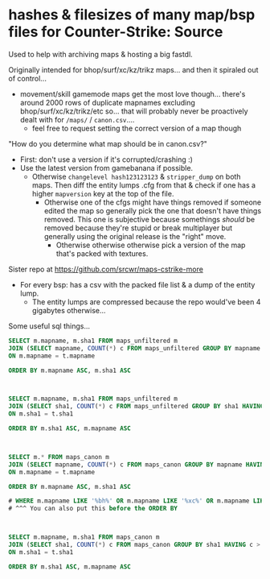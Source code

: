 # hashes & filesizes of many map/bsp files for Counter-Strike: Source

Used to help with archiving maps & hosting a big fastdl.

Originally intended for bhop/surf/xc/kz/trikz maps... and then it spiraled out of control...
- movement/skill gamemode maps get the most love though... there's around 2000 rows of duplicate mapnames excluding bhop/surf/xc/kz/trikz/etc so... that will probably never be proactively dealt with for `/maps/` / `canon.csv`....
	- feel free to request setting the correct version of a map though

"How do you determine what map should be in canon.csv?"
- First: don't use a version if it's corrupted/crashing :)
- Use the latest version from gamebanana if possible.
	- Otherwise `changelevel hash123123123` & `stripper_dump` on both maps.
	Then diff the entity lumps .cfg from that & check if one has a higher `mapversion` key at the top of the file.
		- Otherwise one of the cfgs might have things removed if someone edited the map so generally pick the one that doesn't have things removed. This one is subjective because somethings *should* be removed because they're stupid or break multiplayer but generally using the original release is the "right" move.
			- Otherwise otherwise otherwise pick a version of the map that's packed with textures.


Sister repo at https://github.com/srcwr/maps-cstrike-more
- For every bsp: has a csv with the packed file list & a dump of the entity lump.
	- The entity lumps are compressed because the repo would've been 4 gigabytes otherwise...


Some useful sql things...
```sql
SELECT m.mapname, m.sha1 FROM maps_unfiltered m
JOIN (SELECT mapname, COUNT(*) c FROM maps_unfiltered GROUP BY mapname HAVING c > 1) t
ON m.mapname = t.mapname

ORDER BY m.mapname ASC, m.sha1 ASC



SELECT m.mapname, m.sha1 FROM maps_unfiltered m
JOIN (SELECT sha1, COUNT(*) c FROM maps_unfiltered GROUP BY sha1 HAVING c > 1) t
ON m.sha1 = t.sha1

ORDER BY m.sha1 ASC, m.mapname ASC



SELECT m.* FROM maps_canon m
JOIN (SELECT mapname, COUNT(*) c FROM maps_canon GROUP BY mapname HAVING c > 1) t
ON m.mapname = t.mapname

ORDER BY m.mapname ASC, m.sha1 ASC

# WHERE m.mapname LIKE '%bh%' OR m.mapname LIKE '%xc%' OR m.mapname LIKE '%kz%' OR m.mapname LIKE '%surf%' OR m.mapname LIKE '%trikz%'
# ^^^ You can also put this before the ORDER BY



SELECT m.mapname, m.sha1 FROM maps_canon m
JOIN (SELECT sha1, COUNT(*) c FROM maps_canon GROUP BY sha1 HAVING c > 1) t
ON m.sha1 = t.sha1

ORDER BY m.sha1 ASC, m.mapname ASC
```
